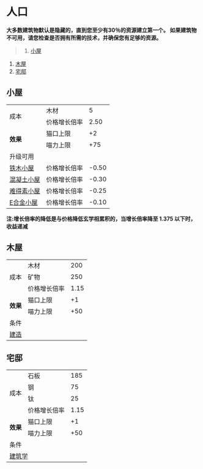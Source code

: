 # 人口
**大多数建筑物默认是隐藏的，直到您至少有30％的资源建立第一个。 如果建筑物不可用，请您检查是否拥有所需的技术，并确保您有足够的资源。**

>1. [小屋](#小屋 "小屋")
1. [木屋](#木屋 "木屋")
1. [宅邸](#宅邸 "宅邸")


## 小屋  
<table class="wikitable">
	<tbody>
		<tr>
			<td rowspan="2" class="em">
				<span >
							成本
				</span>
			</td>
			<td >
				<span >
							木材
				</span>
			</td>
			<td >
				<span >
							5
				</span>
			</td>
		</tr>
		<tr>
			<td >
						价格增长倍率
			</td>
			<td >
						2.50
			</td>
		</tr>
		<tr>
			<td rowspan="2">
				<strong>
							效果
				</strong>
			</td>
			<td >
						猫口上限
			</td>
			<td >
						+2
			</td>
		</tr>
		<tr>
			<td >
						喵力上限
			</td>
			<td >
						+75
			</td>
		</tr>
		<tr>
			<td colspan="3" class="em">
						升级可用
			</td>
		</tr>
		<tr>
			<td>
				<a href="?file=001-猫咪百科/04-作坊/01-升级#铁木小屋">
							铁木小屋
				</a>
			</td>
			<td >
						价格增长倍率
			</td>
			<td >
						-0.50
			</td>
		</tr>
		<tr>
			<td>
				<a href="?file=001-猫咪百科/04-作坊/01-升级#混凝土小屋">
							混凝土小屋
				</a>
			</td>
			<td >
						价格增长倍率
			</td>
			<td >
						-0.30
			</td>
		</tr>
		<tr>
			<td>
				<a href="?file=001-猫咪百科/04-作坊/01-升级#难得素小屋">
							难得素小屋
				</a>
			</td>
			<td >
						价格增长倍率
			</td>
			<td >
						-0.25
			</td>
		</tr>
		<tr>
			<td>
				<a href="?file=001-猫咪百科/04-作坊/01-升级#E合金小屋">
							E合金小屋
				</a>
			</td>
			<td >
						价格增长倍率
			</td>
			<td >
						-0.10
			</td>
		</tr>
	</tbody>
</table>  

**注:增长倍率的降低是与价格降低玄学相累积的，当增长倍率降至 1.375 以下时，收益递减**

## 木屋
<table class="wikitable">
	<tbody>
		<tr>
			<td rowspan="3" class="em">
				<span >
							成本
				</span>
			</td>
			<td >
				<span >
							木材
				</span>
			</td>
			<td >
				<span >
							200
				</span>
			</td>
		</tr>
		<tr>
			<td >
						矿物
			</td>
			<td >
						250
			</td>
		</tr>
		<tr>
			<td >
						价格增长倍率
			</td>
			<td >
						1.15
			</td>
		</tr>
		<tr>
			<td rowspan="2">
				<strong>
							效果
				</strong>
			</td>
			<td >
						猫口上限
			</td>
			<td >
						+1
			</td>
		</tr>
		<tr>
			<td >
						喵力上限
			</td>
			<td >
						+50
			</td>
		</tr>
		<tr>
			<td colspan="3" class="em">
						条件
			</td>
		</tr>
		<tr>
			<td colspan="3">
				<a href="?file=001-猫咪百科/03-科技/01-科技#建造">
							建造
				</a>
			</td>
		</tr>
	</tbody>
</table>

## 宅邸
<table class="wikitable">
	<tbody>
		<tr>
			<td rowspan="4" class="em">
				<span >
							成本
				</span>
			</td>
			<td >
				<span >
							石板
				</span>
			</td>
			<td >
				<span >
							185
				</span>
			</td>
		</tr>
		<tr>
			<td >
						钢
			</td>
			<td >
						75
			</td>
		</tr>
		<tr>
			<td >
						钛
			</td>
			<td >
						25
			</td>
		</tr>
		<tr>
			<td >
						价格增长倍率
			</td>
			<td >
						1.15
			</td>
		</tr>
		<tr>
			<td rowspan="2">
				<strong>
							效果
				</strong>
			</td>
			<td >
						猫口上限
			</td>
			<td >
						+1
			</td>
		</tr>
		<tr>
			<td >
						喵力上限
			</td>
			<td >
						+50
			</td>
		</tr>
		<tr>
			<td colspan="3" class="em">
						条件
			</td>
		</tr>
		<tr>
			<td colspan="3">
				<a href="?file=001-猫咪百科/03-科技/01-科技#建筑学">
							建筑学
				</a>
			</td>
		</tr>
	</tbody>
</table>
